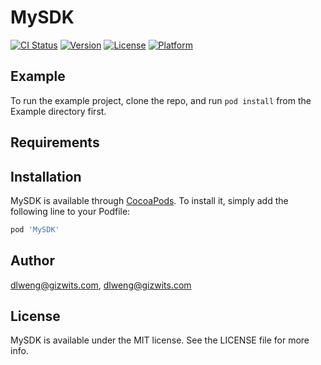 # MySDK

[![CI Status](https://img.shields.io/travis/dlweng@gizwits.com/MySDK.svg?style=flat)](https://travis-ci.org/dlweng@gizwits.com/MySDK)
[![Version](https://img.shields.io/cocoapods/v/MySDK.svg?style=flat)](https://cocoapods.org/pods/MySDK)
[![License](https://img.shields.io/cocoapods/l/MySDK.svg?style=flat)](https://cocoapods.org/pods/MySDK)
[![Platform](https://img.shields.io/cocoapods/p/MySDK.svg?style=flat)](https://cocoapods.org/pods/MySDK)

## Example

To run the example project, clone the repo, and run `pod install` from the Example directory first.

## Requirements

## Installation

MySDK is available through [CocoaPods](https://cocoapods.org). To install
it, simply add the following line to your Podfile:

```ruby
pod 'MySDK'
```

## Author

dlweng@gizwits.com, dlweng@gizwits.com

## License

MySDK is available under the MIT license. See the LICENSE file for more info.
